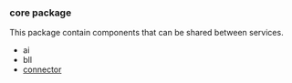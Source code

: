 ### core package 
This package contain components that can be shared between services. 

- ai
- bll
- [connector](connector.md)


